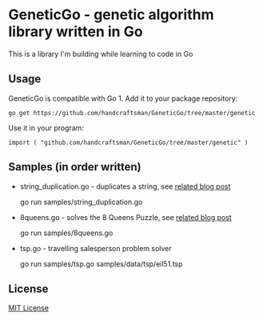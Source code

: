 # GeneticGo - genetic algorithm library written in Go

This is a library I'm building while learning to code in Go

## Usage

GeneticGo is compatible with Go 1. Add it to your package repository:

	go get https://github.com/handcraftsman/GeneticGo/tree/master/genetic

Use it in your program:

	import ( "github.com/handcraftsman/GeneticGo/tree/master/genetic" )

## Samples (in order written)

- string_duplication.go - duplicates a string, see [related blog post](http://handcraftsman.wordpress.com/2012/03/27/first-program-in-go-simple-genetic-solver/)

    go run samples/string_duplication.go

- 8queens.go - solves the 8 Queens Puzzle, see [related blog post](http://handcraftsman.wordpress.com/2012/03/30/solving-the-8-queens-puzzle-with-go/)

    go run samples/8queens.go

- tsp.go - travelling salesperson problem solver

	go run samples/tsp.go samples/data/tsp/eil51.tsp

## License		

[MIT License](http://www.opensource.org/licenses/mit-license.php)
